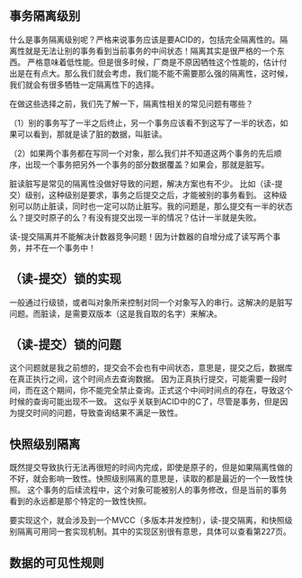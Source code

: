 ## 事务隔离级别

什么是事务隔离级别呢？严格来说事务应该是要ACID的，包括完全隔离性的。隔离性就是无法让别的事务看到当前事务的中间状态！隔离其实是很严格的一个东西。
严格意味着低性能。但是很多时候，厂商是不原因牺牲这个性能的，估计付出是在有点大。那么我们就会考虑，我们能不能不需要那么强的隔离性，这时候，我们就会有很多牺牲一定隔离性下的选择。

在做这些选择之前，我们先了解一下，隔离性相关的常见问题有哪些？

（1）别的事务写了一半之后终止，另一个事务应该看不到这写了一半的状态，如果可以看到，那就是读了脏的数据，叫脏读。

（2）如果两个事务都在写同一个对象，那么我们并不知道这两个事务的先后顺序，出现一个事务把另外一个事务的部分数据覆盖？如果会，那就是脏写。

脏读脏写是常见的隔离性没做好导致的问题，解决方案也有不少。 比如（读-提交）级别，这种级别是要求，事务之后提交之后，才能被别的事务看到。
这种级别可以防止脏读，同时也一定可以防止脏写。我的问题是，那么提交有一半的状态么？提交时原子的么？有没有提交出现一半的情况？估计一半就是失败。


读-提交隔离并不能解决计数器竞争问题！因为计数器的自增分成了读写两个事务，并不在一个事务中！


## （读-提交）锁的实现
一般通过行级锁，或者叫对象所来控制对同一个对象写入的串行。这解决的是脏写问题。而脏读，是需要双版本（这是我自取的名字）来解决。

## （读-提交）锁的问题
这个问题就是我之前想的，提交会不会也有中间状态，意思是，提交之后，数据库在真正执行之间，这个时间点去查询数据。
因为正真执行提交，可能需要一段时间，而在这个期间，你不能完全禁止查询。正式这个中间时间点的存在，导致这个时候的查询可能出现不一致。
这似乎关联到ACID中的C了，尽管是事务，但是因为提交时间的问题，导致查询结果不满足一致性。

## 快照级别隔离
既然提交导致执行无法再很短的时间内完成，即使是原子的，但是如果隔离性做的不好，就会影响一致性。快照级别隔离的意思是，读取的都是最近的一个一致性快照。
这个事务的后续流程中，这个对象可能被别人的事务修改，但是当前的事务看到的永远都是那个特定的一致性快照。

要实现这个，就会涉及到一个MVCC（多版本并发控制），读-提交隔离，和快照级别隔离可用同一套实现机制。其中的实现区别很有意思，具体可以查看第227页。


## 数据的可见性规则

